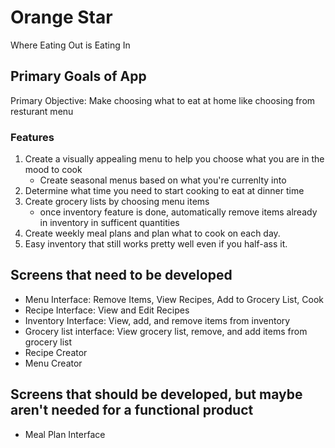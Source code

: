 # Orange Star
Where Eating Out is Eating In

## Primary Goals of App

Primary Objective: Make choosing what to eat at home like choosing from resturant menu

### Features

1. Create a visually appealing menu to help you choose what you are in the mood to cook
    - Create seasonal menus based on what you're currenlty into
2. Determine what time you need to start cooking to eat at dinner time
3. Create grocery lists by choosing menu items
    - once inventory feature is done, automatically remove items already in inventory in sufficent quantities
4. Create weekly meal plans and plan what to cook on each day.
5. Easy inventory that still works pretty well even if you half-ass it.


## Screens that need to be developed

- Menu Interface: Remove Items, View Recipes, Add to Grocery List, Cook
- Recipe Interface: View and Edit Recipes
- Inventory Interface: View, add, and remove items from inventory
- Grocery list interface: View grocery list, remove, and add items from grocery list
- Recipe Creator
- Menu Creator


## Screens that should be developed, but maybe aren't needed for a functional product
- Meal Plan Interface